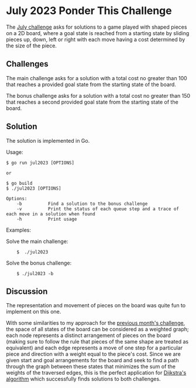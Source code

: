 # July 2023 Ponder This Challenge
The [July challenge](https://research.ibm.com/haifa/ponderthis/challenges/July2023.html) asks for solutions to a game played with shaped pieces on a 2D board, where a goal state is reached from a starting state by sliding pieces up, down, left or right with each move having a cost determined by the size of the piece.

## Challenges

The main challenge asks for a solution with a total cost no greater than 100 that reaches a provided goal state from the starting state of the board.

The bonus challenge asks for a solution with a total cost no greater than 150 that reaches a second provided goal state from the starting state of the board.

## Solution
The solution is implemented in Go.

Usage:
	
	$ go run jul2023 [OPTIONS]
	
	or
	
	$ go build
	$ ./jul2023 [OPTIONS]
	
	Options:
		-b			Find a solution to the bonus challenge
		-v			Print the status of each queue step and a trace of each move in a solution when found
		-h			Print usage

Examples:

Solve the main challenge:

		$  ./jul2023

Solve the bonus challenge:

		$ ./jul2023 -b

## Discussion

The representation and movement of pieces on the board was quite fun to implement on this one.

With some similarities to my approach for the [previous month's challenge](../06/), the space of all states of the board can be considered as a weighted graph; each node represents a distinct arrangement of pieces on the board (making sure to follow the rule that pieces of the same shape are treated as equivalent) and each edge represents a move of one step for a particular piece and direction with a weight equal to the piece's cost. Since we are given start and goal arrangements for the board and seek to find a path through the graph between these states that minimizes the sum of the weights of the traversed edges, this is the perfect application for [Dijkstra's algorithm](https://en.wikipedia.org/wiki/Dijkstra%27s_algorithm) which successfully finds solutions to both challenges.
